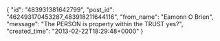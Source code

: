  {
   "id": "483931381642799",
   "post_id": "462493170453287_483918211644116",
   "from_name": "Eamonn O Brien",
   "message": "The PERSON is property within the TRUST yes?",
   "created_time": "2013-02-22T18:29:48+0000"
 }
